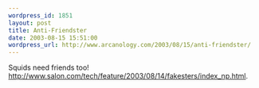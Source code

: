 ```yaml
--- 
wordpress_id: 1851
layout: post
title: Anti-Friendster
date: 2003-08-15 15:51:00
wordpress_url: http://www.arcanology.com/2003/08/15/anti-friendster/
---
```

Squids need friends too! <a href="http://www.salon.com/tech/feature/2003/08/14/fakesters/index_np.html">http://www.salon.com/tech/feature/2003/08/14/fakesters/index_np.html</a>.